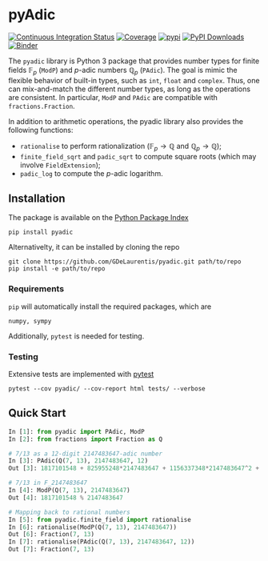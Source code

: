 # pyAdic

[![Continuous Integration Status](https://github.com/GDeLaurentis/pyadic/actions/workflows/continuous_integration.yml/badge.svg)](https://github.com/GDeLaurentis/pyadic/actions)
[![Coverage](https://img.shields.io/badge/Coverage-92%25-green?labelColor=2a2f35)](https://github.com/GDeLaurentis/pyadic/actions)
[![pypi](https://img.shields.io/pypi/v/pyadic)](https://pypi.org/project/pyadic/)
[![PyPI Downloads](https://img.shields.io/pypi/dm/pyadic.svg?label=PyPI%20downloads)](https://pypistats.org/packages/pyadic)
[![Binder](https://mybinder.org/badge_logo.svg)](https://mybinder.org/v2/gh/GDeLaurentis/pyadic/HEAD)


The `pyadic` library is Python 3 package that provides number types for finite fields $\mathbb{F}_p$ (`ModP`) and $p$-adic numbers $\mathbb{Q}_p$ (`PAdic`). The goal is mimic the flexible behavior of built-in types, such as `int`, `float` and `complex`. Thus, one can mix-and-match the different number types, as long as the operations are consistent. In particular, `ModP` and `PAdic` are compatible with `fractions.Fraction`.

In addition to arithmetic operations, the pyadic library also provides the following functions:

- `rationalise` to perform rationalization ($\mathbb{F}_p\rightarrow \mathbb{Q}$ and $\mathbb{Q}_p \rightarrow \mathbb{Q}$);
- `finite_field_sqrt` and `padic_sqrt` to compute square roots (which may involve `FieldExtension`);
- `padic_log` to compute the $p$-adic logarithm.


## Installation
The package is available on the [Python Package Index](https://pypi.org/project/pyadic/)
```console
pip install pyadic
```
Alternativelty, it can be installed by cloning the repo
```console
git clone https://github.com/GDeLaurentis/pyadic.git path/to/repo
pip install -e path/to/repo
```

### Requirements
`pip` will automatically install the required packages, which are
```
numpy, sympy
```
Additionally, `pytest` is needed for testing.

### Testing
Extensive tests are implemented with [pytest](https://github.com/pytest-dev/pytest)

```console
pytest --cov pyadic/ --cov-report html tests/ --verbose
```

## Quick Start

```python
In [1]: from pyadic import PAdic, ModP
In [2]: from fractions import Fraction as Q

# 7/13 as a 12-digit 2147483647-adic number
In [3]: PAdic(Q(7, 13), 2147483647, 12)  
Out [3]: 1817101548 + 825955248*2147483647 + 1156337348*2147483647^2 + 330382099*2147483647^3 + 1321528398*2147483647^4 + 991146298*2147483647^5 + 1817101547*2147483647^6 + 825955248*2147483647^7 + 1156337348*2147483647^8 + 330382099*2147483647^9 + 1321528398*2147483647^10 + 991146298*2147483647^11 + O(2147483647^12)

# 7/13 in F_2147483647
In [4]: ModP(Q(7, 13), 2147483647)
Out [4]: 1817101548 % 2147483647

# Mapping back to rational numbers
In [5]: from pyadic.finite_field import rationalise
In [6]: rationalise(ModP(Q(7, 13), 2147483647))
Out [6]: Fraction(7, 13)
In [7]: rationalise(PAdic(Q(7, 13), 2147483647, 12))
Out [7]: Fraction(7, 13)
```
